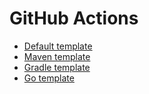 # GitHub Actions
- [Default template](Default/debricked.yml)
- [Maven template](Maven/debricked.yml)
- [Gradle template](Gradle/debricked.yml)
- [Go template](Go/debricked.yml)
